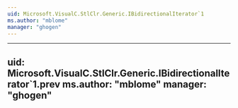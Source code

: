 ```yaml
---
uid: Microsoft.VisualC.StlClr.Generic.IBidirectionalIterator`1
ms.author: "mblome"
manager: "ghogen"
---
```


---
uid: Microsoft.VisualC.StlClr.Generic.IBidirectionalIterator`1.prev
ms.author: "mblome"
manager: "ghogen"
---
